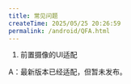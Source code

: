 ```yaml
---
title: 常见问题
createTime: 2025/05/25 20:26:59
permalink: /android/QFA.html
---
```


1. 前置摄像的UI适配

A：最新版本已经适配，但暂未发布。
